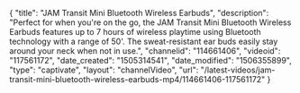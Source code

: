 {
    "title": "JAM Transit Mini Bluetooth Wireless Earbuds",
    "description": "Perfect for when you're on the go, the JAM Transit Mini Bluetooth Wireless Earbuds features up to 7 hours of wireless playtime using Bluetooth technology with a range of 50'. The sweat-resistant ear buds easily stay around your neck when not in use.",
    "channelid": "114661406",
    "videoid": "117561172",
    "date_created": "1505314541",
    "date_modified": "1506355899",
    "type": "captivate",
    "layout": "channelVideo",
    "url": "\/latest-videos\/jam-transit-mini-bluetooth-wireless-earbuds-mp4\/114661406-117561172"
}